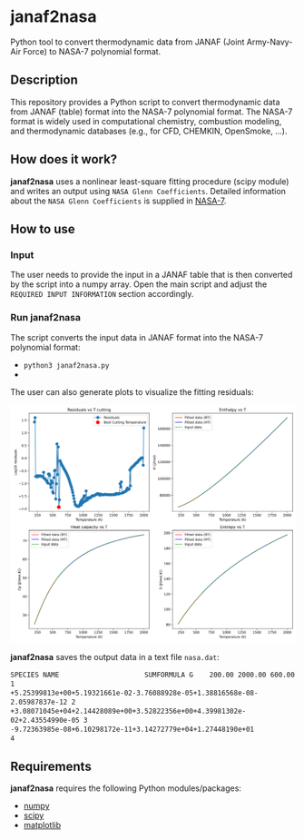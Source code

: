 # janaf2nasa
Python tool to convert thermodynamic data from JANAF (Joint Army-Navy-Air Force) to NASA-7 polynomial format.

## Description 
This repository provides a Python script to convert thermodynamic data from JANAF (table) format
into the NASA-7 polynomial format. The NASA-7 format is widely used in computational 
chemistry, combustion modeling, and thermodynamic databases (e.g., for CFD, CHEMKIN, OpenSmoke, ...). 

## How does it work?
**janaf2nasa** uses a nonlinear least-square fitting procedure (scipy module) and writes an output using `NASA Glenn Coefficients`. 
Detailed information about the `NASA Glenn Coefficients` is supplied 
in [NASA-7](https://ntrs.nasa.gov/api/citations/20020085330/downloads/20020085330.pdf).

## How to use

### Input
The user needs to provide the input in a JANAF table that is then converted by the script into 
a numpy array. Open the main script and adjust the `REQUIRED INPUT INFORMATION` section accordingly. 

### Run **janaf2nasa**
The script converts the input data in JANAF format into the NASA-7 polynomial format:

* `python3 janaf2nasa.py`
* 
The user can also generate plots to visualize the fitting residuals:

![Fit quality for an example molecule in the temperature range from 200 K to 2000 K.](example.svg)

**janaf2nasa** saves the output data in a text file `nasa.dat`:

```text
SPECIES NAME                     SUMFORMULA G    200.00 2000.00 600.00      1
+5.25399813e+00+5.19321661e-02-3.76088928e-05+1.38816568e-08-2.05987837e-12 2
+3.08071045e+04+2.14428089e+00+3.52822356e+00+4.39981302e-02+2.43554990e-05 3
-9.72363985e-08+6.10298172e-11+3.14272779e+04+1.27448190e+01                4
```

## Requirements
**janaf2nasa** requires the following Python modules/packages:
 * [numpy](https://numpy.org/)
 * [scipy](https://docs.scipy.org/doc/scipy/)
 * [matplotlib](https://matplotlib.org/)
